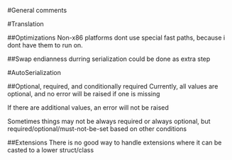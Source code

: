 #General
comments

#Translation

##Optimizations
Non-x86 platforms dont use special fast paths, because i dont have them to run on.

##Swap endianness durring serialization
could be done as extra step

#AutoSerialization

##Optional, required, and conditionally required
Currently, all values are optional, and no error will be raised if one is missing

If there are additional values, an error will not be raised

Sometimes things may not be always required or always optional, but required/optional/must-not-be-set based on other conditions

##Extensions
There is no good way to handle extensions where it can be casted to a lower struct/class 
